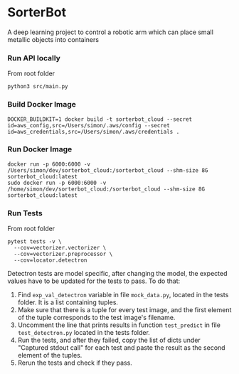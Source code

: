 # SorterBot
A deep learning project to control a robotic arm which can place small metallic objects into containers

### Run API locally
From root folder
```
python3 src/main.py
```

### Build Docker Image
```
DOCKER_BUILDKIT=1 docker build -t sorterbot_cloud --secret id=aws_config,src=/Users/simon/.aws/config --secret id=aws_credentials,src=/Users/simon/.aws/credentials .
```

### Run Docker Image
```
docker run -p 6000:6000 -v /Users/simon/dev/sorterbot_cloud:/sorterbot_cloud --shm-size 8G sorterbot_cloud:latest
sudo docker run -p 6000:6000 -v /home/simon/dev/sorterbot_cloud:/sorterbot_cloud --shm-size 8G sorterbot_cloud:latest
```

### Run Tests
From root folder
```
pytest tests -v \
  --cov=vectorizer.vectorizer \
  --cov=vectorizer.preprocessor \
  --cov=locator.detectron
```

Detectron tests are model specific, after changing the model, the expected values have to be updated for the tests to pass.
To do that:

1. Find `exp_val_detectron` variable in file `mock_data.py`, located in the tests folder. It is a list containing tuples.
2. Make sure that there is a tuple for every test image, and the first element of the tuple corresponds to the test image's filename.
3. Uncomment the line that prints results in function `test_predict` in file `test_detectron.py` located in the tests folder.
4. Run the tests, and after they failed, copy the list of dicts under "Captured stdout call" for each test and paste the result as the second element of the tuples.
5. Rerun the tests and check if they pass.
